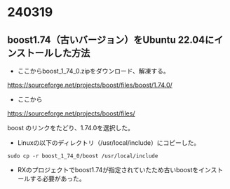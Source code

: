 # 240319

## boost1.74（古いバージョン）をUbuntu 22.04にインストールした方法

* ここからboost_1_74_0.zipをダウンロード、解凍する。

https://sourceforge.net/projects/boost/files/boost/1.74.0/

* ここから

https://sourceforge.net/projects/boost/files/

boost のリンクをたどり、1.74.0を選択した。


* Linuxの以下のディレクトリ（/usr/local/include）にコピーした。

```
sudo cp -r boost_1_74_0/boost /usr/local/include
```

* RXのプロジェクトでboost1.74が指定されていたため古いboostをインストールする必要があった。
